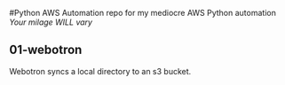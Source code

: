 #Python AWS Automation 
repo for my mediocre AWS Python automation 
*Your milage WILL vary*

## 01-webotron

Webotron syncs a local directory to an s3 bucket. 
